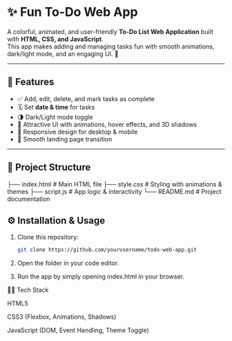 # ✨ Fun To-Do Web App  

A colorful, animated, and user-friendly **To-Do List Web Application** built with **HTML, CSS, and JavaScript**.  
This app makes adding and managing tasks fun with smooth animations, dark/light mode, and an engaging UI. 🚀  

---

## 📌 Features  

- ✅ Add, edit, delete, and mark tasks as complete  
- 🗓️ Set **date & time** for tasks  
- 🌗 Dark/Light mode toggle  
- 🎨 Attractive UI with animations, hover effects, and 3D shadows  
- 📱 Responsive design for desktop & mobile  
- 🚀 Smooth landing page transition  

---

## 📂 Project Structure  

├── index.html # Main HTML file
├── style.css # Styling with animations & themes
├── script.js # App logic & interactivity
└── README.md # Project documentation



## ⚙️ Installation & Usage  

1. Clone this repository:  
   ```bash
   git clone https://github.com/yourusername/todo-web-app.git

2. Open the folder in your code editor.

3. Run the app by simply opening index.html in your browser.

👨‍💻 Tech Stack

HTML5

CSS3 (Flexbox, Animations, Shadows)

JavaScript (DOM, Event Handling, Theme Toggle)